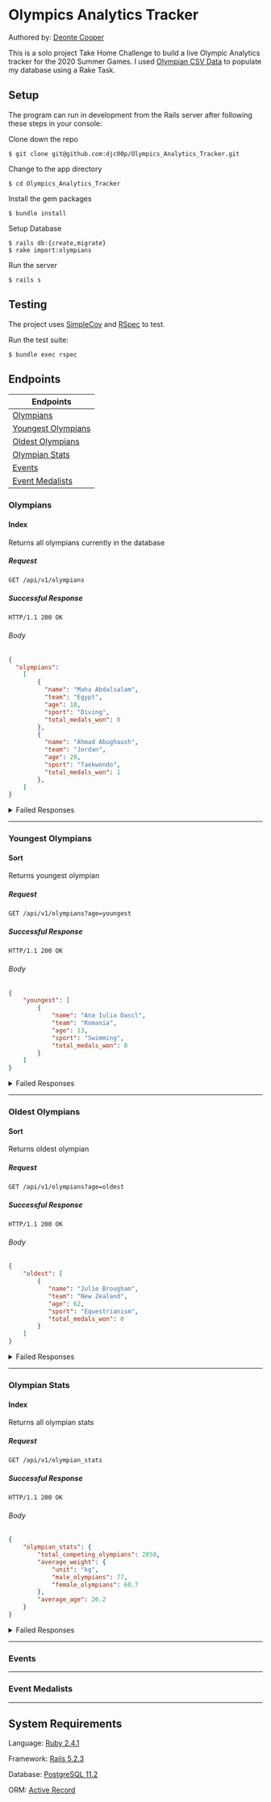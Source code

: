 # Olympics Analytics Tracker

Authored by: [Deonte Cooper](https://github.com/djc00p)

This is a solo project Take Home Challenge to build a live Olympic Analytics tracker for the 2020 Summer Games. I used [Olympian CSV Data](https://github.com/turingschool/backend-curriculum-site/blob/gh-pages/module4/projects/take_home_challenge/prompts/olympic_data_2016.csv) to populate my database using a Rake Task.

## Setup

The program can run in development from the Rails server after following these steps in your console:

Clone down the repo
```
$ git clone git@github.com:djc00p/Olympics_Analytics_Tracker.git
```

Change to the app directory
```
$ cd Olympics_Analytics_Tracker
```

Install the gem packages
```
$ bundle install
```

Setup Database
```
$ rails db:{create,migrate}
$ rake import:olympians
```

Run the server
```
$ rails s
```

## Testing
The project uses [SimpleCov](https://github.com/colszowka/simplecov) and [RSpec](https://github.com/rspec/rspec) to test.

Run the test suite:
```
$ bundle exec rspec
```

## Endpoints

|                Endpoints                |
|-----------------------------------------|
|[Olympians](#olympians)                  |
|[Youngest Olympians](#youngest-olympians)|
|[Oldest Olympians](#oldest-olympians)    |
|[Olympian Stats](#olympian-stats)        |
|[Events](#events)                        |
|[Event Medalists](#event-medalists)      |



### Olympians

#### Index

Returns all olympians currently in the database

##### Request

```http
GET /api/v1/olympians
```

##### Successful Response

```http
HTTP/1.1 200 OK
```

###### Body

```json
{
  "olympians":
    [
        {
          "name": "Maha Abdalsalam",
          "team": "Egypt",
          "age": 18,
          "sport": "Diving",
          "total_medals_won": 0
        },
        {
          "name": "Ahmad Abughaush",
          "team": "Jordan",
          "age": 20,
          "sport": "Taekwondo",
          "total_medals_won": 1
        },
    ]
}
```

<details><summary>Failed Responses</summary>

##### Other

```http
HTTP/1.1 500 Internal Server Error
```

###### Body

```js
{"error": "Internal Server Error"}
```

</details>

---

### Youngest Olympians

#### Sort

Returns youngest olympian

##### Request

```http
GET /api/v1/olympians?age=youngest
```

##### Successful Response

```http
HTTP/1.1 200 OK
```

###### Body

```json
{
    "youngest": [
        {
            "name": "Ana Iulia Dascl",
            "team": "Romania",
            "age": 13,
            "sport": "Swimming",
            "total_medals_won": 0
        }
    ]
}
```

<details><summary>Failed Responses</summary>

##### Other

```http
HTTP/1.1 500 Internal Server Error
```

###### Body

```js
{"error": "Internal Server Error"}
```

</details>

---

### Oldest Olympians

#### Sort

Returns oldest olympian

##### Request

```http
GET /api/v1/olympians?age=oldest
```

##### Successful Response

```http
HTTP/1.1 200 OK
```

###### Body

```json
{
    "oldest": [
        {
           "name": "Julie Brougham",
           "team": "New Zealand",
           "age": 62,
           "sport": "Equestrianism",
           "total_medals_won": 0
        }
    ]
}
```

<details><summary>Failed Responses</summary>

##### Other

```http
HTTP/1.1 500 Internal Server Error
```

###### Body

```js
{"error": "Internal Server Error"}
```

</details>

---
### Olympian Stats

#### Index

Returns all olympian stats

##### Request

```http
GET /api/v1/olympian_stats
```

##### Successful Response

```http
HTTP/1.1 200 OK
```

###### Body

```json
{
    "olympian_stats": {
        "total_competing_olympians": 2850,
        "average_weight": {
            "unit": "kg",
            "male_olympians": 77,
            "female_olympians": 60.7
        },
        "average_age": 26.2
    }
}
```

<details><summary>Failed Responses</summary>

##### Other

```http
HTTP/1.1 500 Internal Server Error
```

###### Body

```js
{"error": "Internal Server Error"}
```

</details>

---

### Events

---

### Event Medalists

---

## System Requirements

Language: [Ruby 2.4.1](https://www.ruby-lang.org/en/)

Framework: [Rails 5.2.3](https://rubyonrails.org/)

Database: [PostgreSQL 11.2](https://www.postgresql.org/)

ORM: [Active Record](https://guides.rubyonrails.org/active_record_querying.html)
